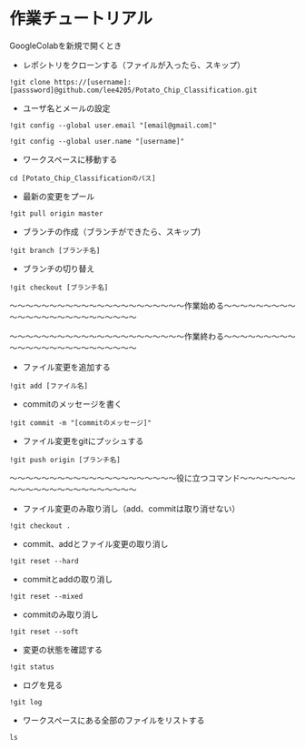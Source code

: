 # 作業チュートリアル

GoogleColabを新規で開くとき

* レポシトリをクローンする（ファイルが入ったら、スキップ）

```!git clone https://[username]:[passsword]@github.com/lee4205/Potato_Chip_Classification.git```

* ユーザ名とメールの設定

```!git config --global user.email "[email@gmail.com]"```

```!git config --global user.name "[username]"```

* ワークスペースに移動する

```cd [Potato_Chip_Classificationのパス]```

* 最新の変更をプール

```!git pull origin master```

* ブランチの作成（ブランチができたら、スキップ)

```!git branch [ブランチ名]```

* ブランチの切り替え

```!git checkout [ブランチ名]```

～～～～～～～～～～～～～～～～～～～～～～作業始める～～～～～～～～～～～～～～～～～～～～～～～～～

～～～～～～～～～～～～～～～～～～～～～～作業終わる～～～～～～～～～～～～～～～～～～～～～～～～～

* ファイル変更を追加する

```!git add [ファイル名]```

* commitのメッセージを書く

```!git commit -m "[commitのメッセージ]"```

* ファイル変更をgitにプッシュする

```!git push origin [ブランチ名]```

～～～～～～～～～～～～～～～～～～～～～役に立つコマンド～～～～～～～～～～～～～～～～～～～～～～～

* ファイル変更のみ取り消し（add、commitは取り消せない）

```!git checkout .```

* commit、addとファイル変更の取り消し

```!git reset --hard```

* commitとaddの取り消し

```!git reset --mixed```

* commitのみ取り消し

```!git reset --soft```

* 変更の状態を確認する

```!git status```

* ログを見る

```!git log```

* ワークスペースにある全部のファイルをリストする

```ls```
